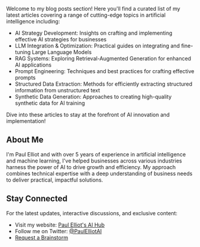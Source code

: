 Welcome to my blog posts section! Here you'll find a curated list of my latest articles covering a range of cutting-edge topics in artificial intelligence including:

- AI Strategy Development: Insights on crafting and implementing effective AI strategies for businesses
- LLM Integration & Optimization: Practical guides on integrating and fine-tuning Large Language Models
- RAG Systems: Exploring Retrieval-Augmented Generation for enhanced AI applications
- Prompt Engineering: Techniques and best practices for crafting effective prompts
- Structured Data Extraction: Methods for efficiently extracting structured information from unstructured text
- Synthetic Data Generation: Approaches to creating high-quality synthetic data for AI training

Dive into these articles to stay at the forefront of AI innovation and implementation!

## About Me

I'm Paul Elliot and with over 5 years of experience in artificial intelligence and machine learning, I've helped businesses across various industries harness the power of AI to drive growth and efficiency. My approach combines technical expertise with a deep understanding of business needs to deliver practical, impactful solutions.

## Stay Connected

For the latest updates, interactive discussions, and exclusive content:

- Visit my website: [Paul Elliot's AI Hub](https://paulelliot.podia.com/)
- Follow me on Twitter: [@PaulElliotAI](https://x.com/paulelliotco)
- [Request a Brainstorm](https://6a25k2eerv8.typeform.com/to/VamGm3b6)
